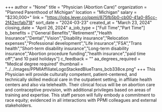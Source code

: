 +++
author = "None"
title = "Physician (Abortion Care)"
organization = "Planned Parenthood of Michigan"
location = "Michigan"
salary = "$230,000+"
link = "https://jobs.lever.co/ppmi/875fb5b0-cb00-41a0-85cc-2f42ecfab718"
sort_date = "2024-03-23"
created_at = "March 23, 2024"
closing_date = "April 26, 2024"
a_job_type = ["Full Time","Part Time"]
b_benefits = ["General Benefits","Retirement","Health Insurance","Dental","Vision","Disability insurance","Relocation expenses","Professional development","Life insurance","FSA","Trans health","Short-term disability insurance","Long-term disability insurance","Abortion procedure funding","health insurance","paid time off","and 10 paid holidays"]
c_feedback = ""
aa_degrees_required = "Medical degree required"
thumbnail = "../../images/PPMIAffiliateLogoStackedBlueTrans_bcb338ce.png"
+++
This Physician will provide culturally competent, patient-centered, and technically skilled medical care in the outpatient setting, in affiliate health centers and also via telehealth.  Their clinical focus will be on abortion care and contraceptive provision, with additional privileges based on areas of training and expertise. This staff person will fully embody a commitment to race equity; evidenced in all interactions with PPMI colleagues and external stakeholders.